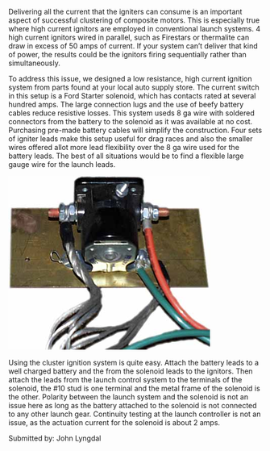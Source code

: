 Delivering all the current that the igniters can consume is an important aspect of successful clustering of composite motors. This is especially true where high current ignitors are employed in conventional launch systems. 4 high current ignitors wired in parallel, such as Firestars or thermalite can draw in excess of 50 amps of current. If your system can’t deliver that kind of power, the results could be the ignitors firing sequentially rather than simultaneously.

To address this issue, we designed a low resistance, high current ignition system from parts found at your local auto supply store. The current switch in this setup is a Ford Starter solenoid, which has contacts rated at several hundred amps. The large connection lugs and the use of beefy battery cables reduce resistive losses. This system useds 8 ga wire with soldered connectors from the battery to the solenoid as it was available at no cost. Purchasing pre-made battery cables will simplify the construction. Four sets of igniter leads make this setup useful for drag races and also the smaller wires offered allot more lead flexibility over the 8 ga wire used for the battery leads. The best of all situations would be to find a flexible large gauge wire for the launch leads.

![](/images/cluster_relay.jpg)

Using the cluster ignition system is quite easy. Attach the battery leads to a well charged battery and the from the solenoid leads to the ignitors. Then attach the leads from the launch control system to the terminals of the solenoid, the #10 stud is one terminal and the metal frame of the solenoid is the other. Polarity between the launch system and the solenoid is not an issue here as long as the battery attached to the solenoid is not connected to any other launch gear. Continuity testing at the launch controller is not an issue, as the actuation current for the solenoid is about 2 amps.

Submitted by: John Lyngdal

